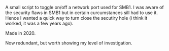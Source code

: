 A small script to toggle on/off a network port used for SMB1. I was aware of the security flaws in SMB1 but in certain curcumstances sill had to use it. Hence I wanted a quick way to turn close the secutiry hole (i think it worked, it was a few years ago).

Made in 2020.

Now redundant, but worth showing my level of investigation.
